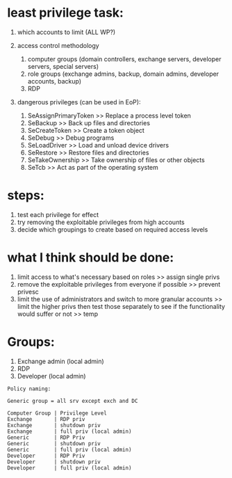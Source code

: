# least privilege task:

1. which accounts to limit (ALL WP?)

2. access control methodology
	1. computer groups (domain controllers, exchange servers, developer servers, special servers)
	2. role groups (exchange admins, backup, domain admins, developer accounts, backup)
	3. RDP

3. dangerous privileges (can be used in EoP):
	1. SeAssignPrimaryToken >> Replace a process level token
	2. SeBackup             >> Back up files and directories
	3. SeCreateToken        >> Create a token object
	4. SeDebug              >> Debug programs
	5. SeLoadDriver         >> Load and unload device drivers
	6. SeRestore            >> Restore files and directories
	7. SeTakeOwnership      >> Take ownership of files or other objects
	8. SeTcb                >> Act as part of the operating system

# steps:
1. test each privilege for effect
2. try removing the exploitable privileges from high accounts
3. decide which groupings to create based on required access levels

# what I think should be done:
1. limit access to what's necessary based on roles >> assign single privs
2. remove the exploitable privileges from everyone if possible >> prevent privesc
3. limit the use of administrators and switch to more granular accounts >> limit the higher privs
	then test those separately to see if the functionality would suffer or not >> temp

# Groups:
1. Exchange admin (local admin)
2. RDP
3. Developer (local admin)

```
Policy naming:

Generic group = all srv except exch and DC

Computer Group | Privilege Level
Exchange       | RDP priv           
Exchange       | shutdown priv
Exchange       | full priv (local admin)
Generic        | RDP Priv
Generic        | shutdown priv
Generic        | full priv (local admin)
Developer      | RDP Priv
Developer      | shutdown priv
Developer      | full priv (local admin)
```